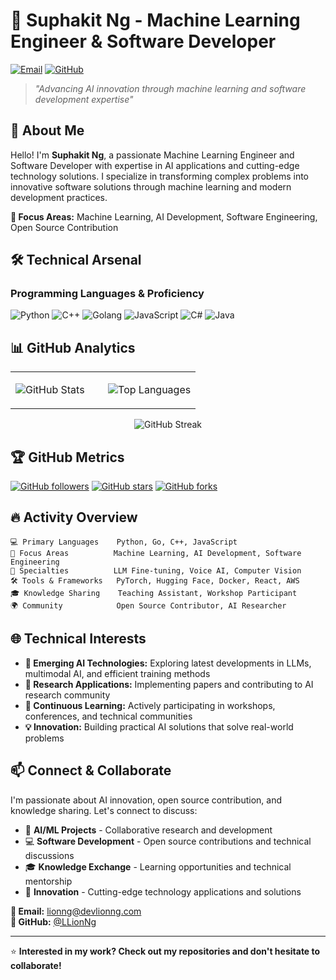 # 🤖 Suphakit Ng - Machine Learning Engineer & Software Developer

[![Email](https://img.shields.io/badge/Email-lionng@devlionng.com-red)](mailto:lionng@devlionng.com)
[![GitHub](https://img.shields.io/badge/GitHub-LLionNg-blue)](https://github.com/LLionNg)

> *"Advancing AI innovation through machine learning and software development expertise"*

## 🚀 About Me

Hello! I'm **Suphakit Ng**, a passionate Machine Learning Engineer and Software Developer with expertise in AI applications and cutting-edge technology solutions. I specialize in transforming complex problems into innovative software solutions through machine learning and modern development practices.

**🎯 Focus Areas:** Machine Learning, AI Development, Software Engineering, Open Source Contribution

## 🛠️ Technical Arsenal

### Programming Languages & Proficiency
![Python](https://img.shields.io/badge/Python-Expert-3776AB?style=for-the-badge&logo=python&logoColor=white)
![C++](https://img.shields.io/badge/C++-Advanced-00599C?style=for-the-badge&logo=c%2B%2B&logoColor=white)
![Golang](https://img.shields.io/badge/Go-Advanced-00ADD8?style=for-the-badge&logo=go&logoColor=white)
![JavaScript](https://img.shields.io/badge/JavaScript-Proficient-F7DF1E?style=for-the-badge&logo=javascript&logoColor=black)
![C#](https://img.shields.io/badge/C%23-Proficient-239120?style=for-the-badge&logo=c-sharp&logoColor=white)
![Java](https://img.shields.io/badge/Java-Proficient-ED8B00?style=for-the-badge&logo=java&logoColor=white)

## 📊 GitHub Analytics

<div align="center">
<table>
<tr>
<td width="50%">
  
![GitHub Stats](https://github-readme-stats.vercel.app/api?username=LLionNg&show_icons=true&theme=radical&hide_border=true&count_private=true)

</td>
<td width="50%">

![Top Languages](https://github-readme-stats.vercel.app/api/top-langs/?username=LLionNg&layout=compact&theme=radical&hide_border=true&langs_count=8)

</td>
</tr>
</table>

![GitHub Streak](https://github-readme-streak-stats.herokuapp.com/?user=LLionNg&theme=radical&hide_border=true)

</div>

## 🏆 GitHub Metrics

[![GitHub followers](https://img.shields.io/github/followers/LLionNg?label=Followers&style=for-the-badge&color=blue)](https://github.com/LLionNg)
[![GitHub stars](https://img.shields.io/github/stars/LLionNg?label=Total%20Stars&style=for-the-badge&color=yellow)](https://github.com/LLionNg)
[![GitHub forks](https://img.shields.io/github/forks/LLionNg/LLionNg?label=Profile%20Visits&style=for-the-badge&color=green)](https://github.com/LLionNg)

## 🔥 Activity Overview

```text
💻 Primary Languages    Python, Go, C++, JavaScript
🎯 Focus Areas          Machine Learning, AI Development, Software Engineering
🌟 Specialties          LLM Fine-tuning, Voice AI, Computer Vision
🛠️ Tools & Frameworks   PyTorch, Hugging Face, Docker, React, AWS
🎓 Knowledge Sharing    Teaching Assistant, Workshop Participant
🌍 Community            Open Source Contributor, AI Researcher
```

## 🌐 Technical Interests

- **🚀 Emerging AI Technologies:** Exploring latest developments in LLMs, multimodal AI, and efficient training methods
- **🔬 Research Applications:** Implementing papers and contributing to AI research community
- **🌱 Continuous Learning:** Actively participating in workshops, conferences, and technical communities
- **💡 Innovation:** Building practical AI solutions that solve real-world problems

## 📫 Connect & Collaborate

I'm passionate about AI innovation, open source contribution, and knowledge sharing. Let's connect to discuss:

- 🤖 **AI/ML Projects** - Collaborative research and development
- 💻 **Software Development** - Open source contributions and technical discussions
- 🎓 **Knowledge Exchange** - Learning opportunities and technical mentorship
- 🚀 **Innovation** - Cutting-edge technology applications and solutions

**📧 Email:** [lionng@devlionng.com](mailto:lionng@devlionng.com)  
**💼 GitHub:** [@LLionNg](https://github.com/LLionNg)

---

⭐ **Interested in my work? Check out my repositories and don't hesitate to collaborate!**
